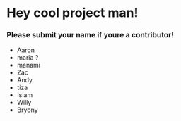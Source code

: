# Hey cool project man!

### Please submit your name if youre a contributor!

- Aaron
- maria ?
- manami
- Zac
- Andy
- tiza
- Islam
- Willy
- Bryony
